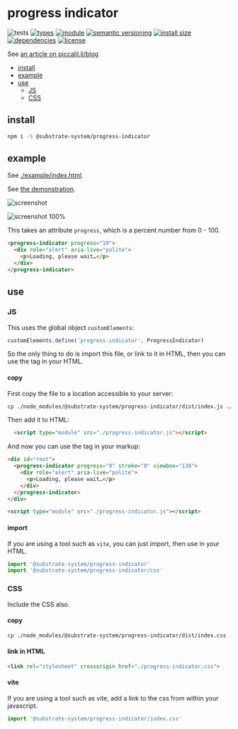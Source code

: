 # progress indicator
![tests](https://github.com/substrate-system/progress-indicator/actions/workflows/nodejs.yml/badge.svg)
[![types](https://img.shields.io/npm/types/@substrate-system/progress-indicator?style=flat-square)](README.md)
[![module](https://img.shields.io/badge/module-ESM%2FCJS-blue?style=flat-square)](README.md)
[![semantic versioning](https://img.shields.io/badge/semver-2.0.0-blue?logo=semver&style=flat-square)](https://semver.org/)
[![install size](https://packagephobia.com/badge?p=@substrate-system/scroll-progress)](https://packagephobia.com/result?p=@substrate-system/scroll-progress)
[![dependencies](https://img.shields.io/badge/dependencies-zero-brightgreen.svg?style=flat-square)](package.json)
[![license](https://img.shields.io/badge/license-MIT-brightgreen.svg?style=flat-square)](LICENSE)

See [an article on piccalil.li/blog](https://piccalil.li/blog/solution-009-progress-indicator)

<!-- toc -->

- [install](#install)
- [example](#example)
- [use](#use)
  * [JS](#js)
  * [CSS](#css)

<!-- tocstop -->

## install

```sh
npm i -S @substrate-system/progress-indicator
```

## example
See [./example/index.html](./example/index.html).

See [the demonstration](https://substrate-system.github.io/progress-indicator/).

![screenshot](image.png)

![screenshot 100%](image-1.png)

This takes an attribute `progress`, which is a percent number from 0 - 100.

```html
<progress-indicator progress="10">
  <div role="alert" aria-live="polite">
    <p>Loading, please wait…</p>
  </div>
</progress-indicator>
```

## use

### JS

This uses the global object `customElements`:

```js
customElements.define('progress-indicator', ProgressIndicator)
```

So the only thing to do is import this file, or link to it in HTML, then you
can use the tag in your HTML.

#### copy

First copy the file to a location accessible to your server:

```sh
cp ./node_modules/@substrate-system/progress-indicator/dist/index.js ./public/progress-indicator.js
```

Then add it to HTML:
```html
  <script type="module" src="./progress-indicator.js"></script>
```

And now you can use the tag in your markup:

```html
<div id="root">
  <progress-indicator progress="0" stroke="8" viewbox="130">
    <div role="alert" aria-live="polite">
      <p>Loading, please wait…</p>
    </div>
  </progress-indicator>
</div>

<script type="module" src="./progress-indicator.js"></script>
```

#### import
If you are using a tool such as `vite`, you can just import, then use in
your HTML.

```js
import '@substrate-system/progress-indicator'
import '@substrate-system/progress-indicator/css'
```

### CSS

Include the CSS also.

#### copy

```sh
cp ./node_modules/@substrate-system/progress-indicator/dist/index.css ./public/progress-indicator.css
```

#### link in HTML

```html
<link rel="stylesheet" crossorigin href="./progress-indicator.css">
```

#### vite
If you are using a tool such as vite, add a link to the css from within
your javascript.

```js
import '@substrate-system/progress-indicator/index.css'
```
